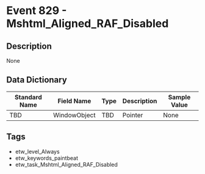 # Event 829 - Mshtml_Aligned_RAF_Disabled

## Description
None

## Data Dictionary
|Standard Name|Field Name|Type|Description|Sample Value|
|---|---|---|---|---|
|TBD|WindowObject|TBD|Pointer|None|None|

## Tags
* etw_level_Always
* etw_keywords_paintbeat
* etw_task_Mshtml_Aligned_RAF_Disabled